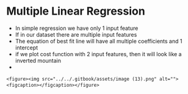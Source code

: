# Multiple Linear Regression

* In simple regression we have only 1 input feature
* If in our dataset there are multiple input features
* The equation of best fit line will have all multiple coefficients and 1 intercept
* if we plot cost function with 2 input features, then it will look like a inverted mountain
*

    <figure><img src="../../.gitbook/assets/image (13).png" alt=""><figcaption></figcaption></figure>
